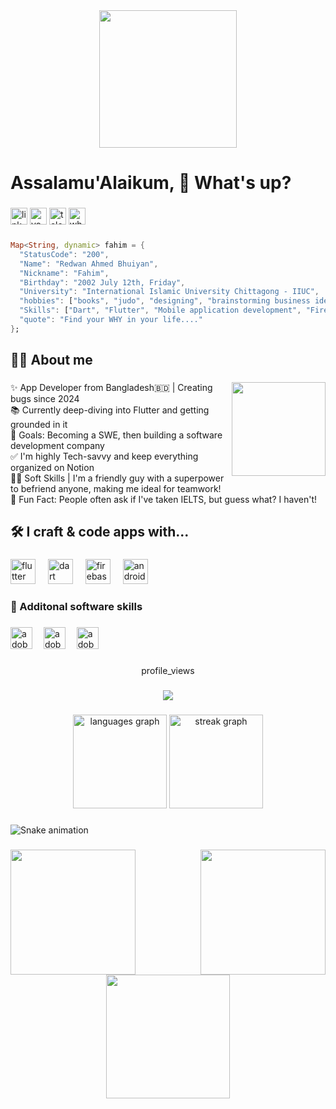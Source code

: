 <div align="center">
  <img height="220" src="https://64.media.tumblr.com/cca4f06484b447c0687f0325af5b38c9/428a8db1dc8ae92f-87/s1280x1920/7c751558b1d93e15c2d885cff2162ddb95059b8d.gifv"  />
</div>

###

<h1 align="left">Assalamu'Alaikum, 👋 What's up?</h1>

###

<div align="left">
  <img src="https://img.shields.io/static/v1?message=LinkedIn&logo=linkedin&label=&color=0077B5&logoColor=white&labelColor=&style=for-the-badge" height="27" alt="linkedin logo"  />
  <img src="https://img.shields.io/static/v1?message=Youtube&logo=youtube&label=&color=FF0000&logoColor=white&labelColor=&style=for-the-badge" height="27" alt="youtube logo"  />
  <img src="https://img.shields.io/static/v1?message=Telegram&logo=telegram&label=&color=2CA5E0&logoColor=white&labelColor=&style=for-the-badge" height="27" alt="telegram logo"  />
  <img src="https://img.shields.io/static/v1?message=Whatsapp&logo=whatsapp&label=&color=25D366&logoColor=white&labelColor=&style=for-the-badge" height="27" alt="whatsapp logo"  />
</div>

###

```dart
Map<String, dynamic> fahim = {
  "StatusCode": "200",
  "Name": "Redwan Ahmed Bhuiyan",
  "Nickname": "Fahim", 
  "Birthday": "2002 July 12th, Friday",
  "University": "International Islamic University Chittagong - IIUC",
  "hobbies": ["books", "judo", "designing", "brainstorming business ideas"],
  "Skills": ["Dart", "Flutter", "Mobile application development", "Firebase"],
  "quote": "Find your WHY in your life...."
};
```

###

<h2 align="left">👨‍💻 About me</h2>

###

<img align="right" height="150" src="https://th.bing.com/th/id/R.44a894500e2218466afd6769a37abe42?rik=xWJwmeb5%2b1j00g&pid=ImgRaw&r=0"  />

###

<p align="left">✨ App Developer from Bangladesh🇧🇩 | Creating bugs since 2024<br>📚 Currently deep-diving into Flutter and getting grounded in it<br>🎯 Goals: Becoming a SWE, then building a software development company<br>✅ I'm highly Tech-savvy and keep everything organized on Notion<br>🙋‍♂️ Soft Skills | I'm a friendly guy with a superpower to befriend anyone, making me ideal for teamwork!<br>🌟 Fun Fact: People often ask if I've taken IELTS, but guess what? I haven't!</p>

###

<h2 align="left">🛠️  I craft & code apps with...</h2>

###

<div align="left">
  <img src="https://img.shields.io/badge/Flutter-02569B?logo=flutter&logoColor=white&style=for-the-badge" height="40" alt="flutter logo"  />
  <img width="12" />
  <img src="https://img.shields.io/badge/Dart-0175C2?logo=dart&logoColor=white&style=for-the-badge" height="40" alt="dart logo"  />
  <img width="12" />
  <img src="https://img.shields.io/badge/Firebase-FFCA28?logo=firebase&logoColor=black&style=for-the-badge" height="40" alt="firebase logo"  />
  <img width="12" />
  <img src="https://img.shields.io/badge/Android Studio-3DDC84?logo=androidstudio&logoColor=black&style=for-the-badge" height="40" alt="androidstudio logo"  />
</div>

###

<h3 align="left">🦾 Additonal software skills</h3>

###

<div align="left">
  <img src="https://skillicons.dev/icons?i=ai" height="35" alt="adobeillustrator logo"  />
  <img width="10" />
  <img src="https://skillicons.dev/icons?i=ps" height="35" alt="adobephotoshop logo"  />
  <img width="10" />
  <img src="https://skillicons.dev/icons?i=pr" height="35" alt="adobepremierepro logo"  />
</div>

###

<p align="center">profile_views</p>

###

<div align="center">
  <img src="https://profile-counter.glitch.me/redredcode/count.svg?"  />
</div>

###

<div align="center">
  <img src="https://github-readme-stats.vercel.app/api/top-langs?username=redredcode&locale=en&hide_title=false&layout=compact&card_width=320&langs_count=5&theme=dracula&hide_border=false&order=2" height="150" alt="languages graph"  />
  <img src="https://streak-stats.demolab.com?user=redredcode&locale=en&mode=daily&theme=dracula&hide_border=false&border_radius=5&order=3" height="150" alt="streak graph"  />
</div>

###

<img src="https://raw.githubusercontent.com/redredcode/redredcode/output/snake.svg" alt="Snake animation" />

###

<img align="left" height="200" src="https://images-wixmp-ed30a86b8c4ca887773594c2.wixmp.com/f/12cbe8a4-f55c-4b40-85bb-d8e1405e7b84/dg3u7hq-c1a76bed-89de-4294-9621-bb4ec5928066.gif?token=eyJ0eXAiOiJKV1QiLCJhbGciOiJIUzI1NiJ9.eyJzdWIiOiJ1cm46YXBwOjdlMGQxODg5ODIyNjQzNzNhNWYwZDQxNWVhMGQyNmUwIiwiaXNzIjoidXJuOmFwcDo3ZTBkMTg4OTgyMjY0MzczYTVmMGQ0MTVlYTBkMjZlMCIsIm9iaiI6W1t7InBhdGgiOiJcL2ZcLzEyY2JlOGE0LWY1NWMtNGI0MC04NWJiLWQ4ZTE0MDVlN2I4NFwvZGczdTdocS1jMWE3NmJlZC04OWRlLTQyOTQtOTYyMS1iYjRlYzU5MjgwNjYuZ2lmIn1dXSwiYXVkIjpbInVybjpzZXJ2aWNlOmZpbGUuZG93bmxvYWQiXX0.rYkG0BxIeofIeDrbwyDJge1i8l4MDCGA1ZxtoHva4nU"  />

###

<img align="right" height="200" src="https://cdna.artstation.com/p/assets/images/images/028/102/058/original/pixel-jeff-matrix-s.gif?1593487263"  />

###

<div align="center">
  <img height="198" src="https://i.pinimg.com/originals/f9/57/6f/f9576fca9fc8ef79976a1d6327bbe9ae.gif"  />
</div>

###
